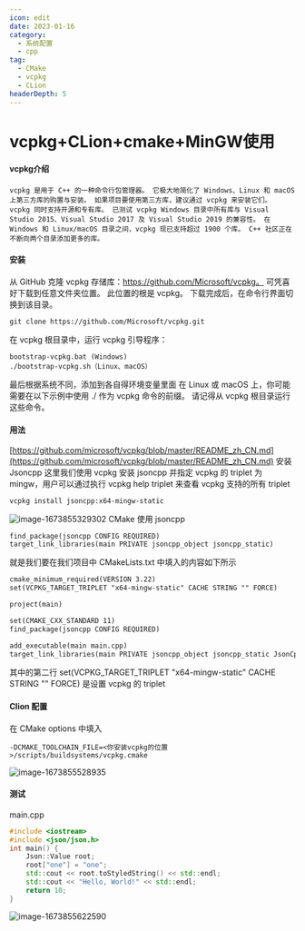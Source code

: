 ```yaml
---
icon: edit
date: 2023-01-16
category:
  - 系统配置
  - cpp
tag:
  - CMake
  - vcpkg
  - CLion
headerDepth: 5
---
```



# vcpkg+CLion+cmake+MinGW使用
#### vcpkg介绍
```vcpkg 是用于 C++ 的一种命令行包管理器。 它极大地简化了 Windows、Linux 和 macOS 上第三方库的购置与安装。 如果项目要使用第三方库，建议通过 vcpkg 来安装它们。 vcpkg 同时支持开源和专有库。 已测试 vcpkg Windows 目录中所有库与 Visual Studio 2015、Visual Studio 2017 及 Visual Studio 2019 的兼容性。 在 Windows 和 Linux/macOS 目录之间，vcpkg 现已支持超过 1900 个库。 C++ 社区正在不断向两个目录添加更多的库。```

#### 安装
从 GitHub 克隆 vcpkg 存储库：https://github.com/Microsoft/vcpkg。 可凭喜好下载到任意文件夹位置。 此位置的根是 vcpkg。 下载完成后，在命令行界面切换到该目录。
``` shell
git clone https://github.com/Microsoft/vcpkg.git
```
在 vcpkg 根目录中，运行 vcpkg 引导程序：
```shell
bootstrap-vcpkg.bat (Windows)
./bootstrap-vcpkg.sh（Linux、macOS）
```
最后根据系统不同，添加到各自得环境变量里面
在 Linux 或 macOS 上，你可能需要在以下示例中使用 ./ 作为 vcpkg 命令的前缀。 请记得从 vcpkg 根目录运行这些命令。

#### 用法
[https://github.com/microsoft/vcpkg/blob/master/README_zh_CN.md](https://github.com/microsoft/vcpkg/blob/master/README_zh_CN.md)
安装 Jsoncpp
这里我们使用 vcpkg 安装 jsoncpp 并指定 vcpkg 的 triplet 为 mingw，用户可以通过执行 vcpkg help triplet 来查看 vcpkg 支持的所有 triplet
```shell
vcpkg install jsoncpp:x64-mingw-static
```
![image-1673855329302](https://local.wuanwanghao.top:9000/test/test/image-1673855329302.png)
CMake 使用 jsoncpp
```shell
find_package(jsoncpp CONFIG REQUIRED)
target_link_libraries(main PRIVATE jsoncpp_object jsoncpp_static)
```
就是我们要在我们项目中 CMakeLists.txt 中填入的内容如下所示
```txt
cmake_minimum_required(VERSION 3.22)
set(VCPKG_TARGET_TRIPLET "x64-mingw-static" CACHE STRING "" FORCE)

project(main)

set(CMAKE_CXX_STANDARD 11)
find_package(jsoncpp CONFIG REQUIRED)

add_executable(main main.cpp)
target_link_libraries(main PRIVATE jsoncpp_object jsoncpp_static JsonCpp::JsonCpp)
```
其中的第二行 set(VCPKG_TARGET_TRIPLET "x64-mingw-static" CACHE STRING "" FORCE) 是设置 vcpkg 的 triplet
#### Clion 配置
在 CMake options 中填入
```shell
-DCMAKE_TOOLCHAIN_FILE=<你安装vcpkg的位置>/scripts/buildsystems/vcpkg.cmake

```
![image-1673855528935](https://local.wuanwanghao.top:9000/test/test/image-1673855528935.png)

#### 测试
main.cpp
```cpp
#include <iostream>
#include <json/json.h>
int main() {
    Json::Value root;
    root["one"] = "one";
    std::cout << root.toStyledString() << std::endl;
    std::cout << "Hello, World!" << std::endl;
    return 10;
}
```
![image-1673855622590](https://local.wuanwanghao.top:9000/test/test/image-1673855622590.png)
